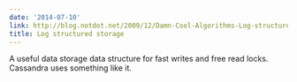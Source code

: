 ```yaml
---
date: '2014-07-10'
link: http://blog.notdot.net/2009/12/Damn-Cool-Algorithms-Log-structured-storage
title: Log structured storage
---
```


A useful data storage data structure for fast writes and free read locks. Cassandra uses something like it.

